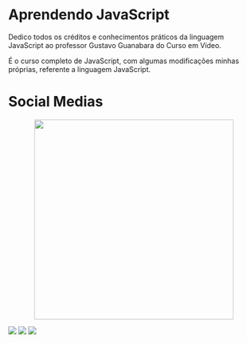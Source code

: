 # Aprendendo JavaScript

 <div>
  <p>Dedico todos os créditos e conhecimentos práticos da linguagem JavaScript ao professor Gustavo Guanabara do Curso em Vídeo.</p>
 <p>É o curso completo de JavaScript, com algumas modificações minhas próprias, referente a linguagem JavaScript.</p>
</div>


 # Social Medias
<div>
    <p align="center"><img src="https://drive.google.com/uc?export=download&id=1dDuDx0qSSs2DKu3bJHweX-PpFUrJ3XJk" width=400></p>
   <a href="https://www.linkedin.com/in/matheus-teixeira-02b373184"><img src="https://img.shields.io/badge/LinkedIn-0077B5?style=for-the-badge&logo=linkedin&logoColor=white" target="_blank"></a>
   <a href="https://www.instagram.com/matheustsnts"><img src="https://img.shields.io/badge/Instagram-E4405F?style=for-the-badge&logo=instagram&logoColor=white" target="_blank"></a>
   <a href="https://github.com/matheus-dos-Santos-Teixeira"><img src="https://img.shields.io/badge/GitHub-100000?style=for-the-badge&logo=github&logoColor=white"></a>
</div>
